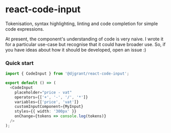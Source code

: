# react-code-input

Tokenisation, syntax highlighting, linting and code completion for simple code expressions.

At present, the component's understanding of code is very naive. I wrote it for a particular use-case but recognise that it could have broader use. So, if you have ideas about how it should be developed, open an issue :)

### Quick start

```ts
import { CodeInput } from '@djgrant/react-code-input';

export default () => (
  <CodeInput
    placeholder="price - vat"
    operators={['+', '-', '/', '*']}
    variables={['price', 'vat']}
    customInputComponent={MyInput}
    styles={{ width: '300px' }}
    onChange={tokens => console.log(tokens)}
  />
);
```
